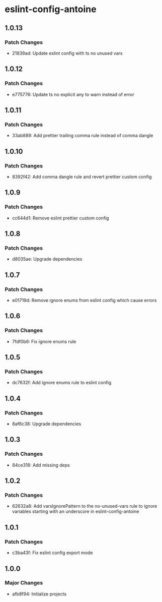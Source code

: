 # eslint-config-antoine

## 1.0.13

### Patch Changes

- 21839ad: Update eslint config with ts no unused vars

## 1.0.12

### Patch Changes

- e775776: Update ts no explicit any to warn instead of error

## 1.0.11

### Patch Changes

- 33ab889: Add prettier trailing comma rule instead of comma dangle

## 1.0.10

### Patch Changes

- 8392f42: Add comma dangle rule and revert prettier custom config

## 1.0.9

### Patch Changes

- cc644d1: Remove eslint prettier custom config

## 1.0.8

### Patch Changes

- d8035ae: Upgrade dependencies

## 1.0.7

### Patch Changes

- e01719d: Remove ignore enums from eslint config which cause errors

## 1.0.6

### Patch Changes

- 7fdf0b6: Fix ignore enums rule

## 1.0.5

### Patch Changes

- dc7632f: Add ignore enums rule to eslint config

## 1.0.4

### Patch Changes

- 8af6c38: Upgrade dependencies

## 1.0.3

### Patch Changes

- 84ce318: Add missing deps

## 1.0.2

### Patch Changes

- 62632a8: Add varsIgnorePattern to the no-unused-vars rule to ignore variables starting with an underscore in eslint-config-antoine

## 1.0.1

### Patch Changes

- c3ba43f: Fix eslint config export mode

## 1.0.0

### Major Changes

- afb8f94: Initialize projects
